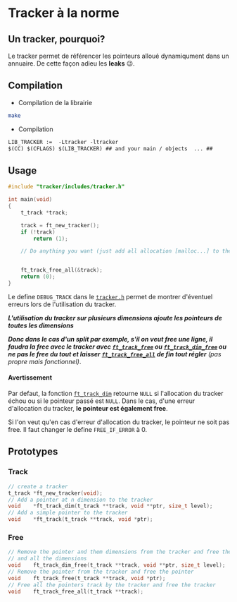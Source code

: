# Tracker à la norme

## Un tracker, pourquoi?

Le tracker permet de référencer les pointeurs alloué dynamiqument dans un
annuaire. De cette façon adieu les **leaks** :wink:.

## Compilation

- Compilation de la librairie

```bash
make
```

- Compilation

```md
LIB_TRACKER	:=	-Ltracker -ltracker
$(CC) $(CFLAGS) $(LIB_TRACKER) ## and your main / objects  ... ##
```

## Usage

```c
#include "tracker/includes/tracker.h"

int	main(void)
{
	t_track	*track;

	track = ft_new_tracker();
	if (!track)
		return (1);

	// Do anything you want (just add all allocation [malloc...] to the tracker)


	ft_track_free_all(&track);
	return (0);
}
```

Le define `DEBUG_TRACK` dans le [`tracker.h`](code/../includes/tracker.h) permet de montrer d'éventuel erreurs
lors de l'utilisation du tracker.

***L'utilisation du tracker sur plusieurs dimensions ajoute les pointeurs
de toutes les dimensions***

***Donc dans le cas d'un split par exemple, s'il on veut free une ligne, il faudra la free avec le tracker avec [`ft_track_free`](srcs/free.c) ou [`ft_track_dim_free`](srcs/free_dim.c) ou ne pas le free du tout et laisser [`ft_track_free_all`](srcs/free.c) de fin tout régler***
*(pas propre mais fonctionnel)*.


#### Avertissement

Par defaut, la fonction [`ft_track_dim`](srcs/track.c) retourne `NULL` si l'allocation du tracker échou
ou si le pointeur passé est `NULL`.
Dans le cas, d'une erreur d'allocation du tracker, **le pointeur est également free**.

Si l'on veut qu'en cas d'erreur d'allocation du tracker, le pointeur ne soit pas free.
Il faut changer le define `FREE_IF_ERROR` à 0.


## Prototypes

### Track
```c
// create a tracker
t_track	*ft_new_tracker(void);
// Add a pointer at n dimension to the tracker
void	*ft_track_dim(t_track **track, void **ptr, size_t level);
// Add a simple pointer to the tracker
void	*ft_track(t_track **track, void *ptr);
```
### Free
```c
// Remove the pointer and them dimensions from the tracker and free the pointer
// and all the dimensions
void	ft_track_dim_free(t_track **track, void **ptr, size_t level);
// Remove the pointer from the tracker and free the pointer
void	ft_track_free(t_track **track, void *ptr);
// Free all the pointers track by the tracker and free the tracker
void	ft_track_free_all(t_track **track);
```
